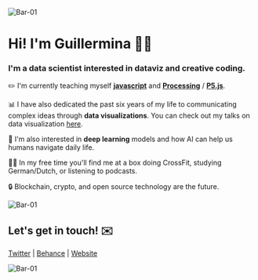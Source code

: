 ![Bar-01](https://user-images.githubusercontent.com/42179447/115414398-fff6ef80-a1c3-11eb-93d4-2d66304be362.png)

# Hi! I'm Guillermina 👋🏼 

### I'm a data scientist interested in dataviz and creative coding.

:pencil2:  I'm currently teaching myself **[javascript](https://github.com/glosophy/d3)** and **[Processing](https://github.com/glosophy/processing)** / **[P5.js](https://github.com/glosophy/processing)**. 

:bar_chart:  I have also dedicated the past six years of my life to communicating complex ideas through **data visualizations**. You can check out my talks on data visualization [here](https://github.com/glosophy/DataVizTalks).

🧠  I'm also interested in **deep learning** models and how AI can help us humans navigate daily life.

👩🏻 In my free time you'll find me at a box doing CrossFit, studying German/Dutch, or listening to podcasts.

🔒 Blockchain, crypto, and open source technology are the future.

![Bar-01](https://user-images.githubusercontent.com/42179447/115414398-fff6ef80-a1c3-11eb-93d4-2d66304be362.png)

## Let's get in touch! :envelope:
[Twitter](https://twitter.com/gsutters) | [Behance](https://www.behance.net/gsutters) | [Website](https://sutterschneider.com/) 

![Bar-01](https://user-images.githubusercontent.com/42179447/115414398-fff6ef80-a1c3-11eb-93d4-2d66304be362.png)
